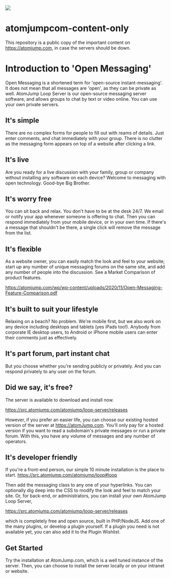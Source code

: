 <img src="https://atomjump.com/images/logo80.png">

# atomjumpcom-content-only
This repository is a public copy of the important content on https://atomjump.com, 
in case the servers should be down.




# Introduction to 'Open Messaging'


Open Messaging is a shortened term for 'open-source instant-messaging'. It does not mean that all messages are 'open', as they can be private as well. AtomJump Loop Server is our open-source messaging server software, and allows groups to chat by text or video online. You can use your own private servers.

## It's simple
There are no complex forms for people to fill out with reams of details. Just enter comments, and chat immediately with your group. There is no clutter as the messaging form appears on top of a website after clicking a link.

## It's live
Are you ready for a live discussion with your family, group or company without installing any software on each device? Welcome to messaging with open technology. Good-bye Big Brother.

## It's worry free
You can sit back and relax. You don't have to be at the desk 24/7. We email or notify your app whenever someone is offering to chat. Then you can respond immediately from your mobile device, or in your own time. If there's a message that shouldn't be there, a single click will remove the message from the list.

## It's flexible
As a website owner, you can easily match the look and feel to your website; start up any number of unique messaging forums on the same site, and add any number of people into the discussion. See a Market Comparison of product features.

https://atomjump.com/wp/wp-content/uploads/2020/11/Open-Messaging-Feature-Comparison.pdf

## It's built to suit your lifestyle
Relaxing on a beach? No problem. We're mobile first, but we also work on any device including desktops and tablets (yes iPads too!). Anybody from corporate IE desktop users, to Android or iPhone mobile users can enter their comments just as effectively.

## It's part forum, part instant chat
But you choose whether you're sending publicly or privately. And you can respond privately to any user on the forum. 

## Did we say, it's free?
The server is available to download and install now.

https://src.atomjump.com/atomjump/loop-server/releases

However, if you prefer an easier life, you can choose our existing hosted version of the server at https://atomJump.com. You'll only pay for a hosted version if you want to read a subdomain's private messages or run a private forum. With this, you have any volume of messages and any number of operators.

## It's developer friendly
If you're a front-end person, our simple 10 minute installation is the place to start.
https://src.atomjump.com/atomjump/loop#loop

Then add the messaging class to any one of your hyperlinks. You can optionally dig deep into the CSS to modify the look and feel to match your site. Or, for back-end, or administrators, you can install your own AtomJump Loop Server, 

https://src.atomjump.com/atomjump/loop-server/releases

which is completely free and open source, built in PHP/NodeJS. Add one of the many plugins, or develop a plugin yourself. If a plugin you need is not available yet, you can also add it to the Plugin Wishlist.



## Get Started
Try the installation at AtomJump.com, which is a well tuned instance of the server. Then, you can choose to install the server locally or on your intranet or website.
